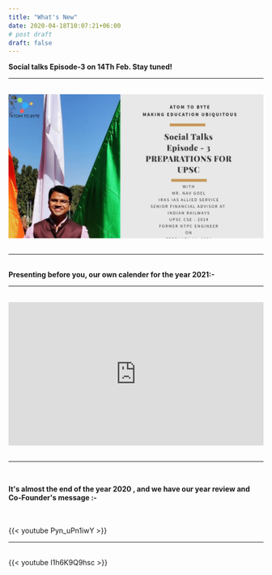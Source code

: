 ```yaml
---
title: "What's New"
date: 2020-04-18T10:07:21+06:00
# post draft
draft: false
---
```

<b>Social talks Episode-3 on 14Th Feb. Stay tuned!</b>
<br>
<hr>
<br>
<div style="position: relative; padding-bottom: 56.25%; height: 0; overflow: hidden;">
  <img src="images/new1.jpeg">
</div>
<br>
<hr>
<br>
<b>Presenting before you, our own calender for the year 2021:-</b>
<br>
<hr>
<br>
<div style="position: relative; padding-bottom: 56.25%; height: 0; overflow: hidden;">
  <iframe src="https://drive.google.com/file/d/1WY2G12Z4DusF5C4b_RDRAq0tFzv-IzV5/preview" style="position: absolute; top: 0; left: 0; width: 100%; height: 100%; border:0;" allowfullscreen="" title="YouTube Video"></iframe>
</div>
<br>
<hr>
<br>
<p><b>It's almost the end of the year 2020 , and we have our year review and Co-Founder's message :-</b></p>
<br>
<br>
{{< youtube Pyn_uPn1iwY >}}
<br>
<hr>
<br>
{{< youtube I1h6K9Q9hsc >}}
<br>
<br>


